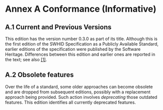 # Annex A Conformance (Informative)

## A.1 Current and Previous Versions

This edition has the version number 0.3.0 as part of its title.
Although this is the first edition of the SWHID Specification as a Publicly Available Standard,
earlier editions of the specification were published
by the Software Heritage.
Differences between this edition and earlier ones
are reported in the text; see also [[1]](B.Bibliography.md).

## A.2 Obsolete features

Over the life of a standard,
some older approaches can become obsolete
and are dropped from subsequent editions,
possibly with a replacement approach being provided.
Such action involves *deprecating* those outdated features.
This edition identifies all currently deprecated features.

